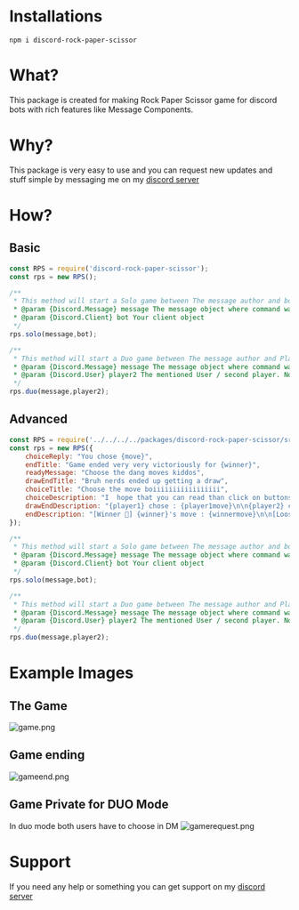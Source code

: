# Installations
```
npm i discord-rock-paper-scissor
```

# What?
This package is created for making Rock Paper Scissor game for discord bots with rich features like Message Components.

# Why?
This package is very easy to use and you can request new updates and stuff simple by messaging me on my [discord server](https://discord.gg/XYnMTQNTFh)

# How?
## Basic
```js
const RPS = require('discord-rock-paper-scissor');
const rps = new RPS();

/**
 * This method will start a Solo game between The message author and bot, everything is automatic <3
 * @param {Discord.Message} message The message object where command was used
 * @param {Discord.Client} bot Your client object
 */
rps.solo(message,bot);

/**
 * This method will start a Duo game between The message author and Player 2, everything is automatic <3
 * @param {Discord.Message} message The message object where command was used
 * @param {Discord.User} player2 The mentioned User / second player. Note it should be a discord user Object not guild member object
 */
rps.duo(message,player2);
```

## Advanced
```js
const RPS = require('../../../../packages/discord-rock-paper-scissor/src');
const rps = new RPS({
    choiceReply: "You chose {move}",
    endTitle: "Game ended very very victoriously for {winner}",
    readyMessage: "Choose the dang moves kiddos",
    drawEndTitle: "Bruh nerds ended up getting a draw",
    choiceTitle: "Choose the move boiiiiiiiiiiiiiiiii",
    choiceDescription: "I  hope that you can read than click on buttons to choose the move",
    drawEndDescription: "{player1} chose : {player1move}\n\n{player2} chose : {player2move}\nStupid nerds arent they",
    endDescription: "[Winner 👑] {winner}'s move : {winnermove}\n\n[Looser 🤮] {looser}'s move : {loosermove}"
});

/**
 * This method will start a Solo game between The message author and bot, everything is automatic <3
 * @param {Discord.Message} message The message object where command was used
 * @param {Discord.Client} bot Your client object
 */
rps.solo(message,bot);

/**
 * This method will start a Duo game between The message author and Player 2, everything is automatic <3
 * @param {Discord.Message} message The message object where command was used
 * @param {Discord.User} player2 The mentioned User / second player. Note it should be a discord user Object not guild member object
 */
rps.duo(message,player2);
```

# Example Images
## The Game
![game.png](https://cdn.discordapp.com/attachments/880732844220100608/880744256258588733/unknown.png)

## Game ending
![gameend.png](https://cdn.discordapp.com/attachments/880732844220100608/880744307454259240/unknown.png)

## Game Private for DUO Mode
In duo mode both users have to choose in DM
![gamerequest.png](https://cdn.discordapp.com/attachments/880732844220100608/880744362424803328/unknown.png)

# Support
If you need any help or something you can get support on my [discord server](https://discord.gg/XYnMTQNTFh)